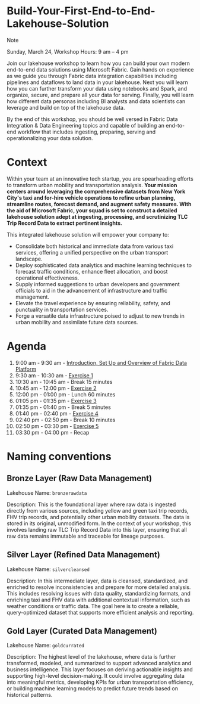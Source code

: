 # Build-Your-First-End-to-End-Lakehouse-Solution

> [!NOTE]
> Sunday, March 24, Workshop Hours: 9 am – 4 pm 

Join our lakehouse workshop to learn how you can build your own modern end-to-end data solutions using Microsoft Fabric. Gain hands on experience as we guide you through Fabric data integration capabilities including pipelines and dataflows to land data in your lakehouse. Next you will learn how you can further transform your data using notebooks and Spark, and organize, secure, and prepare all your data for serving. Finally, you will learn how different data personas including BI analysts and data scientists can leverage and build on top of the lakehouse data. 

By the end of this workshop, you should be well versed in Fabric Data Integration & Data Engineering topics and capable of building an end-to-end workflow that includes ingesting, preparing, serving and operationalizing your data solution. 

# Context
Within your team at an innovative tech startup, you are spearheading efforts to transform urban mobility and transportation analysis. **Your mission centers around leveraging the comprehensive datasets from New York City's taxi and for-hire vehicle operations to refine urban planning, streamline routes, forecast demand, and augment safety measures. With the aid of Microsoft Fabric, your squad is set to construct a detailed lakehouse solution adept at ingesting, processing, and scrutinizing TLC Trip Record Data to extract pertinent insights.**

This integrated lakehouse solution will empower your company to:
* Consolidate both historical and immediate data from various taxi services, offering a unified perspective on the urban transport landscape.
* Deploy sophisticated data analytics and machine learning techniques to forecast traffic conditions, enhance fleet allocation, and boost operational effectiveness.
* Supply informed suggestions to urban developers and government officials to aid in the advancement of infrastructure and traffic management.
* Elevate the travel experience by ensuring reliability, safety, and punctuality in transportation services.
* Forge a versatile data infrastructure poised to adjust to new trends in urban mobility and assimilate future data sources.


# Agenda

1. 9:00 am - 9:30 am - [Introduction, Set Up and Overview of Fabric Data Platform](./start/start.md)
2. 9:30 am - 10:30 am - [Exercise 1](./exercise-1/exercise-1.md) 
3. 10:30 am - 10:45 am - Break 15 minutes
4. 10:45 am - 12:00 pm - [Exercise 2](./exercise-2/exercise-2.md)
5. 12:00 pm - 01:00 pm - Lunch 60 minutes
6. 01:05 pm - 01:35 pm - [Exercise 3](./exercise-3/exercise-3.md)
7. 01:35 pm - 01:40 pm - Break 5 minutes
7. 01:40 pm - 02:40 pm - [Exercise 4](./exercise-4/exercise-4.md)
8. 02:40 pm - 02:50 pm - Break 10 minutes
8. 02:50 pm - 03:30 pm - [Exercise 5](./exercise-5/exercise-5.md)
9. 03:30 pm - 04:00 pm - Recap


# Naming conventions

## Bronze Layer (Raw Data Management)
Lakehouse Name: `bronzerawdata`

Description: This is the foundational layer where raw data is ingested directly from various sources, including yellow and green taxi trip records, FHV trip records, and potentially other urban mobility datasets. The data is stored in its original, unmodified form. In the context of your workshop, this involves landing raw TLC Trip Record Data into this layer, ensuring that all raw data remains immutable and traceable for lineage purposes.

## Silver Layer (Refined Data Management)
Lakehouse Name: `silvercleansed`

Description: In this intermediate layer, data is cleansed, standardized, and enriched to resolve inconsistencies and prepare for more detailed analysis. This includes resolving issues with data quality, standardizing formats, and enriching taxi and FHV data with additional contextual information, such as weather conditions or traffic data. The goal here is to create a reliable, query-optimized dataset that supports more efficient analysis and reporting.

## Gold Layer (Curated Data Management)
Lakehouse Name: `goldcurrated`

Description: The highest level of the lakehouse, where data is further transformed, modeled, and summarized to support advanced analytics and business intelligence. This layer focuses on deriving actionable insights and supporting high-level decision-making. It could involve aggregating data into meaningful metrics, developing KPIs for urban transportation efficiency, or building machine learning models to predict future trends based on historical patterns.

